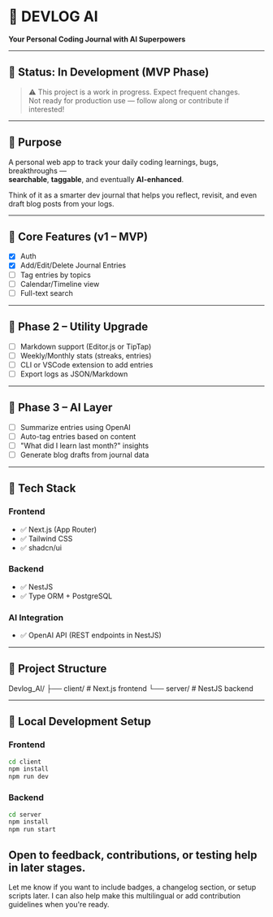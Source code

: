 # 🧠 DEVLOG AI

**Your Personal Coding Journal with AI Superpowers**

---

## 🚧 Status: In Development (MVP Phase)

> ⚠️ This project is a work in progress. Expect frequent changes.  
> Not ready for production use — follow along or contribute if interested!

---

## 🎯 Purpose

A personal web app to track your daily coding learnings, bugs, breakthroughs —  
**searchable**, **taggable**, and eventually **AI-enhanced**.

Think of it as a smarter dev journal that helps you reflect, revisit, and even draft blog posts from your logs.

---

## 🔧 Core Features (v1 – MVP)

- [x] Auth
- [x] Add/Edit/Delete Journal Entries
- [ ] Tag entries by topics
- [ ] Calendar/Timeline view
- [ ] Full-text search

---

## 🚀 Phase 2 – Utility Upgrade

- [ ] Markdown support (Editor.js or TipTap)
- [ ] Weekly/Monthly stats (streaks, entries)
- [ ] CLI or VSCode extension to add entries
- [ ] Export logs as JSON/Markdown

---

## 🧠 Phase 3 – AI Layer

- [ ] Summarize entries using OpenAI
- [ ] Auto-tag entries based on content
- [ ] "What did I learn last month?" insights
- [ ] Generate blog drafts from journal data

---

## 🧱 Tech Stack

### Frontend
- ✅ Next.js (App Router)
- ✅ Tailwind CSS
- ✅ shadcn/ui

### Backend
- ✅ NestJS
- ✅ Type ORM + PostgreSQL

### AI Integration
- ✅ OpenAI API (REST endpoints in NestJS)

---

## 📁 Project Structure

Devlog_AI/
├── client/ # Next.js frontend
└── server/ # NestJS backend

---

## 🧪 Local Development Setup

### Frontend
```bash
cd client
npm install
npm run dev
```

### Backend
```bash
cd server
npm install
npm run start
```

Open to feedback, contributions, or testing help in later stages.
---
Let me know if you want to include badges, a changelog section, or setup scripts later. I can also help make this multilingual or add contribution guidelines when you're ready.
